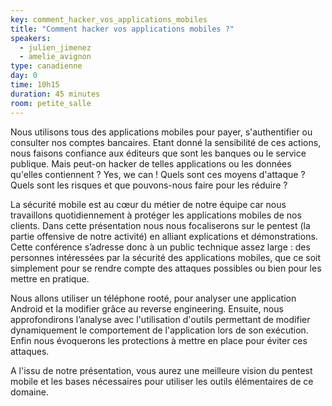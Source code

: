 ```yaml
---
key: comment_hacker_vos_applications_mobiles
title: "Comment hacker vos applications mobiles ?"
speakers:
  - julien_jimenez
  - amelie_avignon
type: canadienne
day: 0
time: 10h15
duration: 45 minutes
room: petite_salle
---
```


Nous utilisons tous des applications mobiles pour payer, s'authentifier ou consulter nos comptes bancaires. Etant donné la sensibilité de ces actions, nous faisons confiance aux éditeurs que sont les banques ou le service publique. Mais peut-on hacker de telles applications ou les données qu'elles contiennent ? Yes, we can ! Quels sont ces moyens d'attaque ? Quels sont les risques et que pouvons-nous faire pour les réduire ?

La sécurité mobile est au cœur du métier de notre équipe car nous travaillons quotidiennement à protéger les applications mobiles de nos clients. Dans cette présentation nous nous focaliserons sur le pentest (la partie offensive de notre activité) en alliant explications et démonstrations. Cette conférence s’adresse donc à un public technique assez large : des personnes intéressées par la sécurité des applications mobiles, que ce soit simplement pour se rendre compte des attaques possibles ou bien pour les mettre en pratique.

Nous allons utiliser un téléphone rooté, pour analyser une application Android et la modifier grâce au reverse engineering. Ensuite, nous approfondirons l’analyse avec l'utilisation d'outils permettant de modifier dynamiquement le comportement de l'application lors de son exécution. Enfin nous évoquerons les protections à mettre en place pour éviter ces attaques.

A l'issu de notre présentation, vous aurez une meilleure vision du pentest mobile et les bases nécessaires pour utiliser les outils élémentaires de ce domaine.